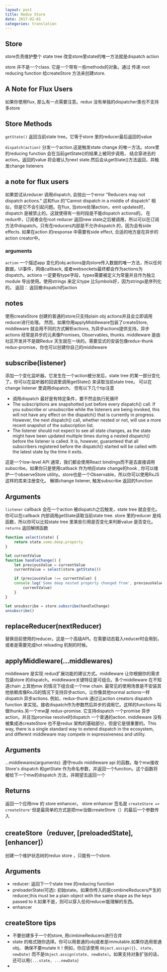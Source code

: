 ```yaml
---
layout: post
title: Redux Store
date: 2017-02-01
categories: translation
---
```

## Store

store负责维护整个 state tree
改变store里state的唯一方法就是dispatch action

store 并不是一个class. 它是一个带有一些methods的对象。通过 传递 root reducing function 给createStore 方法来创建store.

## A Note for Flux Users

如果你使用flux, 那么有一点需要注意。redux 没有单独的dispatcher类也不支持多store

## Store Methods

`getState()`
返回当前state tree。它等于store 里的reducer最后返回的value

`dispatch(action)` 分发一个action.这是触发state change 的唯一方法。store里的reducing function 会在当前getState()的结果上被同步调用， 结合穿进去的action。返回的value 将会被认为next state.然后会从getState()方法返回，并触发change listeners
## a note for flux users
如果尝试从reducer 调用dispatch, 会抛出一个error "Reducers may not dispatch actions." 这和flux 的“Cannot dispatch in a middle of dispatch” 相似，但是它不会引起问题。在flux, 当store处理action，emit updates时，dispatch 是被禁止的。这就使得有一些时段是不能dispatch actions的。
在redux中，订阅者会在root reducer 返回new state之后被调用，所以可以在订阅方法中dispatch。只有在reducers内部是不允许dispatch 的，因为会有side effects. 如果在action 的response 中需要有side effect, 合适的地方是在异步的action creator中。
### arguments
`action` 一个描述app 变化的obj.actions是向store传入数据的唯一方法，所以任何数据，UI事件，网络callback, 或者websockets最终都会作为actions为dispatch。actions 一定要有type字段，types需要被定义为常量并且作为独立module 导出使用。使用strings 来定义type 比Symbols好，因为strings是序列化的。
返回： 返回被dispatch的action

## notes

使用createStore 创建的普通的store只支持plain obj actions并且会立即调用reducer进行处理。
然而，如果你用applyMiddleware包装了createStore, middleware 就会用不同的方式解析actions, 为异步actions提供支持。异步actions 经常是异步的元素像Promises, Observables, thunks.
middleware 是由社区开发并不是跟Redux 天生就在一块的。需要显式的安装包像redux-thunk redux-promise，你也可以创建你自己的middleware 

## subscribe(listener)

添加一个变化监听器。它发生在一个action被分发后，state tree 的某一部分变化了。你可以在监听器的回调里调用getState() 来读取当前state tree。
可以在change listener 里调用dispatch， 但有以下几个tip注意

* 调用dispatch 最好是有特定条件，要不然会执行死循环
* The subscriptions are snapshotted just before every dispatch() call. If you subscribe or unsubscribe while the listeners are being invoked, this will not have any effect on the dispatch() that is currently in progress. However, the next dispatch() call, whether nested or not, will use a more recent snapshot of the subscription list.
* The listener should not expect to see all state changes, as the state might have been updated multiple times during a nested dispatch() before the listener is called. It is, however, guaranteed that all subscribers registered before the dispatch() started will be called with the latest state by the time it exits.

这是一个low-level API 通常，我们都会使用React bindings而不是去直接调用subscribe。如果你只是使用callback 作为响应state change的hook , 你可以维护一个observeStore utility。store也是一个Observable，所以你可以使用RxJS这样的库来注册变化。
解绑change listener, 触发subscribe 返回的function
## Arguments
`listener` callback 会在一个action 被dispatch之后触发，state tree 就会变化。你可以在callback 内部调用getState读取当前state tree. store 里的reducer 是纯函数，所以你可以比较state tree 里某些引用是否变化来判断value 是否变化。
`returns` 返回解绑函数

```javascript
function select(state) {
    return state.some.deep.property
}

let currentValue
function handleChange() {
    let previousValue = currentValue
    currentValue = select(store.getState())

    if (previousValue !== currentValue) {
    console.log('Some deep nested property changed from', previousValue, 'to',
        currentValue)
    }
}

let unsubscribe = store.subscribe(handleChange)
unsubscribe()
```

## replaceReducer(nextReducer)

替换目前使用的reducer。这是一个高级API。在需要动态载入reducer时会用到，或者是需要完成hot reloading 机制的时候。

## applyMiddleware(...middlewares)

middleware 是实现 redux扩展功能的建议方式。middleware 让你根据你的需求包装store 的dispatch。middleware关键特征是可组合。多个middleware 在不知道chain 上其他mw 的情况下组合成一个mw chain.
最常见的使用场景是不安装其他依赖库像RxJS的情况下支持异步action。让你像其他normal actions一样dispatch 异步actions.
例如，redux-thunk 通过让action creators dispatch function 来实现。接收dispatch作为参数然后异步的调用它。这样的functions 叫做thunks.另一个mw是 redux-promise. 它支持dispatch 一个promise 异步action，并且当promise resolve时dispatch 一个普通的action.
middleware 没有被集成进createStore 也不是redux 架构的基础部分，但是它是很重要的。This way, there is a single standard way to extend dispatch in the ecosystem, and different middleware may compete in expressiveness and utility.

## Arguments

...middlewares(arguments): 遵守reudx middleware api 的函数。每个mw接收Store's dispatch 和getState 作为命名参数，并返回一个function。这个函数将被给下一个mw的dispatch 方法，并期望去返回一个

## Returns
返回一个应用mw 的 store enhancer。 store enhancer 签名是 `createStore => createStore'`但是最简单的方式是把mw当做createStore（）的最后一个参数传入

## createStore（reduver, [preloadedState], [enhancer]）

创建一个维护状态树的redux store ，只能有一个store.

## Arguments

* reducer: 返回下一个state tree 的reducing function
* preloaderState(可选): 初始state。如果你传入的是combineReducers产生的reducer,this must be a plain object with the same shape as the keys passed to it.如果不是，则可以穿入任何reducer能理解的东西。
* enhancer

## createStore tips

* 不要创建多于一个的store, 用cimbineReducers进行合并
* state 的格式随你选择。你可以用普通的obj或者是immutable.如果你选用普通obj， 确保不要mutate it！例如，你应该使用
`Object.assign({}, state, newDate)` 而不是`Object.assign(state, newDate)`。如果支持对象扩张的话，还可以用`{...state, ...newData}`
* 







